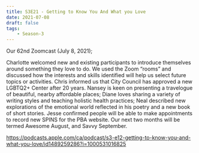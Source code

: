 ```yaml
---
title: S3E21 - Getting to Know You And What you Love
date: 2021-07-08
draft: false
tags:
    - Season-3
---
```


Our 62nd Zoomcast (July 8, 2021);

Charlotte welcomed new and existing participants to introduce themselves around something they love to do. We used the Zoom “rooms” and discussed how the interests and skills identified will help us select future topics or activities. Chris informed us that City Council has approved a new LGBTQ2+ Center after 20 years. Nansey is keen on presenting a travelogue of beautiful, nearby affordable places; Diane loves sharing a variety of writing styles and teaching holistic health practices; Neal described new explorations of the emotional world reflected in his poetry and a new book of short stories. Jesse confirmed people will be able to make appointments to record new SPINS for the PBA website. Our next two months will be termed Awesome August, and Savvy September.

https://podcasts.apple.com/ca/podcast/s3-e12-getting-to-know-you-and-what-you-love/id1489259286?i=1000531016825